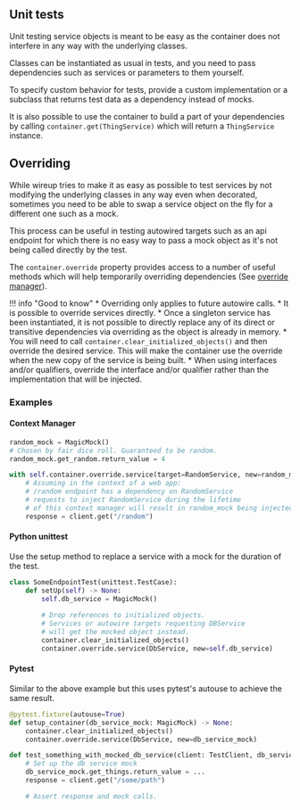 ## Unit tests

Unit testing service objects is meant to be easy as the container does not interfere in
any way with the underlying classes.

Classes can be instantiated as usual in tests, and you need to pass dependencies 
such as services or parameters to them yourself.

To specify custom behavior for tests, provide a custom implementation 
or a subclass that returns test data as a dependency instead of mocks.

It is also possible to use the container to build a part of your dependencies by
calling `container.get(ThingService)` which will return a `ThingService` instance.

## Overriding

While wireup tries to make it as easy as possible to test services by not modifying
the underlying classes in any way even when decorated, sometimes you need to be able
to swap a service object on the fly for a different one such as a mock.

This process can be useful in testing autowired targets such as an api endpoint 
for which there is no easy way to pass a mock object as it's not being called directly
by the test.

The `container.override` property provides access to a number of useful methods
which will help temporarily overriding dependencies 
(See [override manager](class/override_manager.md)).


!!! info "Good to know"
    * Overriding only applies to future autowire calls.
    * It is possible to override services directly.
    * Once a singleton service has been instantiated, it is not possible to directly replace
    any of its direct or transitive dependencies via overriding as the object is already in memory.
        * You will need to call `container.clear_initialized_objects()` and then override the 
        desired service. This will make the container use the override when the 
        new copy of the service is being built.
    * When using interfaces and/or qualifiers, override the interface and/or qualifier rather than the implementation 
    that will be injected.

### Examples

#### Context Manager
```python
random_mock = MagicMock()
# Chosen by fair dice roll. Guaranteed to be random.
random_mock.get_random.return_value = 4

with self.container.override.service(target=RandomService, new=random_mock):
    # Assuming in the context of a web app:
    # /random endpoint has a dependency on RandomService
    # requests to inject RandomService during the lifetime
    # of this context manager will result in random_mock being injected instead.
    response = client.get("/random")
```

#### Python unittest

Use the setup method to replace a service with a mock for the duration of the test. 

```python
class SomeEndpointTest(unittest.TestCase):
    def setUp(self) -> None:
        self.db_service = MagicMock()
        
        # Drop references to initialized objects.
        # Services or autowire targets requesting DBService
        # will get the mocked object instead.
        container.clear_initialized_objects()
        container.override.service(DbService, new=self.db_service)
```

#### Pytest

Similar to the above example but this uses pytest's autouse to achieve the same result.

```python
@pytest.fixture(autouse=True)
def setup_container(db_service_mock: MagicMock) -> None:
    container.clear_initialized_objects()
    container.override.service(DbService, new=db_service_mock)

def test_something_with_mocked_db_service(client: TestClient, db_service_mock: MagicMock):
    # Set up the db service mock
    db_service_mock.get_things.return_value = ...
    response = client.get("/some/path")

    # Assert response and mock calls.
```

